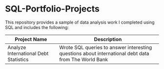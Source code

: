# SQL-Portfolio-Projects
This repository provides a sample of data analysis work I completed using SQL and includes the following:

Project Name  | Description
------------- | -------------
Analyze International Debt Statistics  | Wrote SQL queries to answer interesting questions about international debt data from The World Bank


